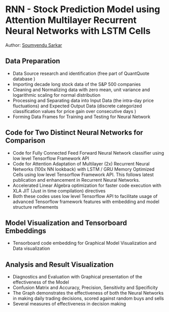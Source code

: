 # RNN - Stock Prediction Model using Attention Multilayer Recurrent Neural Networks with LSTM Cells

Author: [Soumyendu Sarkar](https://www.linkedin.com/in/soumyendusarkar/)

## Data Preparation

* Data Source research and identification (free part of QuantQuote database )
* Importing decade long stock data of the S&P 500 companies
* Cleaning and Normalizing data with zero mean, unit variance and logarithmic scaling for normal distribution
* Processing and Separating data into Input Data (the intra-day price fluctuations) and Expected Output Data (discrete categorized classification values for price gain over consecutive days )
* Forming Data Frames for Training and Testing for Neural Network

## Code for Two Distinct Neural Networks for Comparison

* Code for Fully Connected Feed Forward Neural Network classifier using low level Tensorflow Framework API
* Code for Attention Adaptation of Multilayer (2x) Recurrent Neural Networks (100x NN lookback) with LSTM / GRU Memory Optimized Cells using low level Tensorflow Framework API. This follows latest publication and enhancement in Recurrent Neural Networks.
* Accelerated Linear Algebra optimization for faster code execution with XLA JIT (Just in time compilation) directives
* Both these codes uses low level Tensorflow API to facilitate usage of advanced Tensorflow framework features with embedding and model structure refinements

## Model Visualization and Tensorboard Embeddings

* Tensorboard code embedding for Graphical Model Visualization and Data visualization 

## Analysis and Result Visualization

* Diagnostics and Evaluation with Graphical presentation of the effectiveness of the Model
* Confusion Matrix and Accuracy, Precision, Sensitivity and Specificity
* The Graph demonstrates the effectiveness of both the Neural Networks in making daily trading decisions, scored against random buys and sells
* Several measures of effectiveness in decision making
